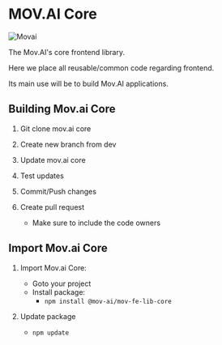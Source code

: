 # MOV.AI Core

![Movai](https://www.mov.ai/wp-content/uploads/2021/06/MOV.AI-logo-3.png)

The Mov.AI's core frontend library.

Here we place all reusable/common code regarding frontend.

Its main use will be to build Mov.AI applications.

## Building Mov.ai Core

1. Git clone mov.ai core

2. Create new branch from dev

3. Update mov.ai core

4. Test updates

5. Commit/Push changes

6. Create pull request
   - Make sure to include the code owners

## Import Mov.ai Core

1. Import Mov.ai Core:

   - Goto your project
   - Install package:
     - `npm install @mov-ai/mov-fe-lib-core`

2. Update package
   - `npm update`

